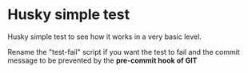# Husky simple test

Husky simple test to see how it works in a very basic level.

Rename the "test-fail" script if you want the test to fail and the commit message to be prevented by the **pre-commit hook of GIT**
